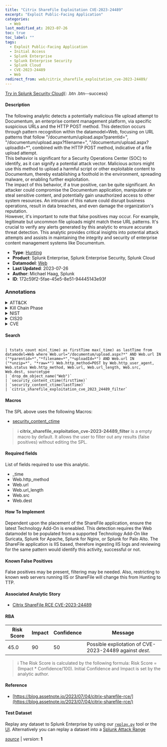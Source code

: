 ```yaml
---
title: "Citrix ShareFile Exploitation CVE-2023-24489"
excerpt: "Exploit Public-Facing Application"
categories:
  - Web
last_modified_at: 2023-07-26
toc: true
toc_label: ""
tags:
  - Exploit Public-Facing Application
  - Initial Access
  - Splunk Enterprise
  - Splunk Enterprise Security
  - Splunk Cloud
  - CVE-2023-24489
  - Web
redirect_from: web/citrix_sharefile_exploitation_cve-2023-24489/
---
```




[Try in Splunk Security Cloud](https://www.splunk.com/en_us/cyber-security.html){: .btn .btn--success}

#### Description

The following analytic detects a potentially malicious file upload attempt to Documentum, an enterprise content management platform, via specific suspicious URLs and the HTTP POST method. This detection occurs through pattern recognition within the datamodel=Web, focusing on URL patterns that follow &#34;/documentum/upload.aspx?parentid=&#34;, &#34;/documentum/upload.aspx?filename=&#34;, &#34;/documentum/upload.aspx?uploadId=*&#34;, combined with the HTTP POST method, indicative of a file upload attempt. \
This behavior is significant for a Security Operations Center (SOC) to identify, as it can signify a potential attack vector. Malicious actors might use this method to upload a harmful script or other exploitable content to Documentum, thereby establishing a foothold in the environment, spreading malware, or enabling further exploitation. \
The impact of this behavior, if a true positive, can be quite significant. An attacker could compromise the Documentum application, manipulate or steal sensitive content, and potentially gain unauthorized access to other system resources. An intrusion of this nature could disrupt business operations, result in data breaches, and even damage the organization&#39;s reputation. \
However, it&#39;s important to note that false positives may occur. For example, legitimate but uncommon file uploads might match these URL patterns. It&#39;s crucial to verify any alerts generated by this analytic to ensure accurate threat detection. This analytic provides critical insights into potential attack attempts and assists in maintaining the integrity and security of enterprise content management systems like Documentum.

- **Type**: [Hunting](https://github.com/splunk/security_content/wiki/Detection-Analytic-Types)
- **Product**: Splunk Enterprise, Splunk Enterprise Security, Splunk Cloud
- **Datamodel**: [Web](https://docs.splunk.com/Documentation/CIM/latest/User/Web)
- **Last Updated**: 2023-07-26
- **Author**: Michael Haag, Splunk
- **ID**: 172c59f2-5fae-45e5-8e51-94445143e93f

### Annotations
<details>
  <summary>ATT&CK</summary>

<div markdown="1">

#### [ATT&CK](https://attack.mitre.org/)

| ID          | Technique   | Tactic         |
| ----------- | ----------- |--------------- |
| [T1190](https://attack.mitre.org/techniques/T1190/) | Exploit Public-Facing Application | Initial Access |

</div>
</details>


<details>
  <summary>Kill Chain Phase</summary>

<div markdown="1">

* Delivery


</div>
</details>


<details>
  <summary>NIST</summary>

<div markdown="1">

* DE.AE



</div>
</details>

<details>
  <summary>CIS20</summary>

<div markdown="1">

* CIS 10



</div>
</details>

<details>
  <summary>CVE</summary>

<div markdown="1">

| ID          | Summary | [CVSS](https://nvd.nist.gov/vuln-metrics/cvss) |
| ----------- | ----------- | -------------- |
| [CVE-2023-24489](https://nvd.nist.gov/vuln/detail/CVE-2023-24489) | 
A vulnerability has been discovered in the customer-managed ShareFile storage zones controller which, if exploited, could allow an unauthenticated attacker to remotely compromise the customer-managed ShareFile storage zones controller. | None |



</div>
</details>


#### Search

```

| tstats count min(_time) as firstTime max(_time) as lastTime from datamodel=Web where Web.url="/documentum/upload.aspx?*" AND Web.url IN ("*parentid=*","*filename=*","*uploadId=*") AND Web.url IN ("*unzip=*", "*raw=*") Web.http_method=POST by Web.http_user_agent, Web.status Web.http_method, Web.url, Web.url_length, Web.src, Web.dest, sourcetype 
| `drop_dm_object_name("Web")` 
| `security_content_ctime(firstTime)` 
| `security_content_ctime(lastTime)`
| `citrix_sharefile_exploitation_cve_2023_24489_filter`
```

#### Macros
The SPL above uses the following Macros:
* [security_content_ctime](https://github.com/splunk/security_content/blob/develop/macros/security_content_ctime.yml)

> :information_source:
> **citrix_sharefile_exploitation_cve-2023-24489_filter** is a empty macro by default. It allows the user to filter out any results (false positives) without editing the SPL.



#### Required fields
List of fields required to use this analytic.
* _time
* Web.http_method
* Web.url
* Web.url_length
* Web.src
* Web.dest



#### How To Implement
Dependent upon the placement of the ShareFile application, ensure the latest Technology Add-On is eneabled. This detection requires the Web datamodel to be populated from a supported Technology Add-On like Suricata, Splunk for Apache, Splunk for Nginx, or Splunk for Palo Alto. The ShareFile application is IIS based, therefore ingesting IIS logs and reviewing for the same pattern would identify this activity, successful or not.
#### Known False Positives
False positives may be present, filtering may be needed. Also, restricting to known web servers running IIS or ShareFile will change this from Hunting to TTP.

#### Associated Analytic Story
* [Citrix ShareFile RCE CVE-2023-24489](/stories/citrix_sharefile_rce_cve-2023-24489)




#### RBA

| Risk Score  | Impact      | Confidence   | Message      |
| ----------- | ----------- |--------------|--------------|
| 45.0 | 90 | 50 | Possible expliotation of CVE-2023-24489 against $dest$. |


> :information_source:
> The Risk Score is calculated by the following formula: Risk Score = (Impact * Confidence/100). Initial Confidence and Impact is set by the analytic author.


#### Reference

* [https://blog.assetnote.io/2023/07/04/citrix-sharefile-rce/](https://blog.assetnote.io/2023/07/04/citrix-sharefile-rce/)



#### Test Dataset
Replay any dataset to Splunk Enterprise by using our [`replay.py`](https://github.com/splunk/attack_data#using-replaypy) tool or the [UI](https://github.com/splunk/attack_data#using-ui).
Alternatively you can replay a dataset into a [Splunk Attack Range](https://github.com/splunk/attack_range#replay-dumps-into-attack-range-splunk-server)




[*source*](https://github.com/splunk/security_content/tree/develop/detections/web/citrix_sharefile_exploitation_cve-2023-24489.yml) \| *version*: **1**